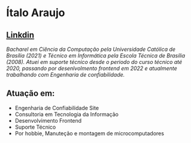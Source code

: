 # Ítalo Araujo
## [Linkdin](https://www.linkedin.com/in/italoaraujosantos/)

*Bacharel em Ciência da Computação pela Universidade Católica de Brasília (2021) e Técnico em Informática pela Escola Técnica de Brasília (2008). Atuei em suporte técnico desde o periodo do curso técnico até 2020, passando por desenlvolmento frontend em 2022 e atualmente trabalhando com Engenharia de confiabilidade.*

## Atuação em:
- Engenharia de Confiabilidade Site
- Consultoria em Tecnologia da Informação
- Desenvolvimento Frontend
- Suporte Técnico
- Por hobbie, Manuteção e montagem de microcomputadores
 
